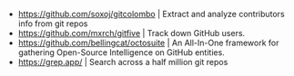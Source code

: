 - https://github.com/soxoj/gitcolombo | Extract and analyze contributors info from git repos
- https://github.com/mxrch/gitfive | Track down GitHub users.
- https://github.com/bellingcat/octosuite | An All-In-One framework for gathering Open-Source Intelligence on GitHub entities.
- https://grep.app/ | Search across a half million git repos

